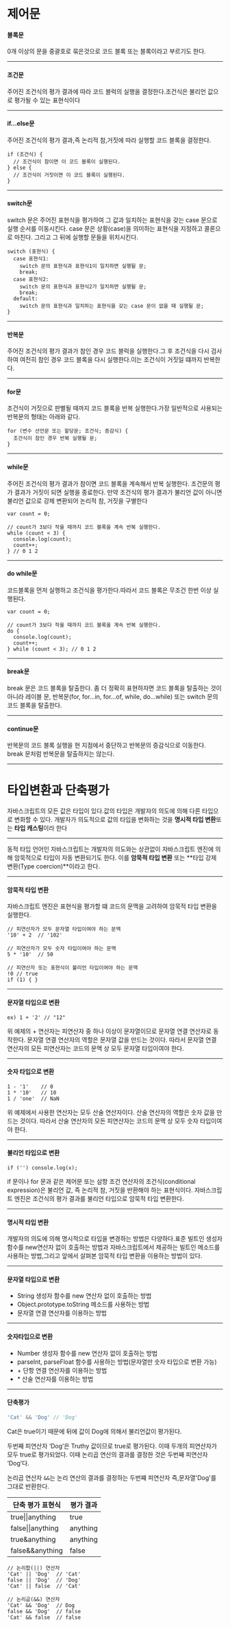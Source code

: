 # 제어문

#### 블록문

0개 이상의 문을 중괄호로 묶은것으로 코드 블록 또는 블록이라고 부르기도 한다.

----

#### 조건문

주어진 조건식의 평가 결과에 따라 코드 블럭의 실행을 결정한다.조건식은 불리언 값으로 평가될 수 있는 표현식이다

----

#### if...else문

주어진 조건식의 평가 결과,즉 논리적 참,거짓에 따라 실행할 코드 블록을 결정한다.

````
if (조건식) {
  // 조건식이 참이면 이 코드 블록이 실행된다.
} else {
  // 조건식이 거짓이면 이 코드 블록이 실행된다.
}
````

----

#### switch문

switch 문은 주어진 표현식을 평가하여 그 값과 일치하는 표현식을 갖는 case 문으로 실행 순서를 이동시킨다. case 문은 상황(case)을 의미하는 표현식을 지정하고 콜론으로 마친다. 그리고 그 뒤에 실행할 문들을 위치시킨다.

````
switch (표현식) {
  case 표현식1:
    switch 문의 표현식과 표현식1이 일치하면 실행될 문;
    break;
  case 표현식2:
    switch 문의 표현식과 표현식2가 일치하면 실행될 문;
    break;
  default:
    switch 문의 표현식과 일치하는 표현식을 갖는 case 문이 없을 때 실행될 문;
}
````

----

#### 반복문

주어진 조건식의 평가 결과가 참인 경우 코드 블럭을 실행한다.그 후 조건식을 다시 검사하여 여전히 참인 경우 코드 블록을 다시 실행한다.이는 조건식이 거짓일 떄까지 반복한다.

----

#### for문

조건식이 거짓으로 판별될 때까지 코드 블록을 반복 실행한다.가장 일반적으로 사용되는 반복문의 형태는 아래와 같다.

````
for (변수 선언문 또는 할당문; 조건식; 증감식) {
  조건식이 참인 경우 반복 실행될 문;
}
````

----

#### while문

주어진 조건식의 평가 결과가 참이면 코드 블록을 계속해서 반복 실행한다. 조건문의 평가 결과가 거짓이 되면 실행을 종료한다. 만약 조건식의 평가 결과가 불리언 값이 아니면 불리언 값으로 강제 변환되어 논리적 참, 거짓을 구별한다

````
var count = 0;

// count가 3보다 작을 때까지 코드 블록을 계속 반복 실행한다.
while (count < 3) {
  console.log(count);
  count++;
} // 0 1 2		
````

----

#### do while문

코드블록을 먼저 실행하고 조건식을 평가한다.따라서 코드 블록은 무조건 한번 이상 실행된다.

```
var count = 0;

// count가 3보다 작을 때까지 코드 블록을 계속 반복 실행한다.
do {
  console.log(count);
  count++;
} while (count < 3); // 0 1 2

```

----

#### break문

break 문은 코드 블록을 탈출한다. 좀 더 정확히 표현하자면 코드 블록을 탈출하는 것이 아니라 레이블 문, 반복문(for, for…in, for…of, while, do…while) 또는 switch 문의 코드 블록을 탈출한다.

----

#### continue문

반복문의 코드 블록 실행을 현 지점에서 중단하고 반복문의 증감식으로 이동한다. break 문처럼 반복문을 탈출하지는 않는다. 

----

# 타입변환과 단축평가

자바스크립트의 모든 값은 타입이 있다.값의 타입은 개발자의 의도에 의해 다른 타입으로 변화할 수 있다. 개발자가 의도적으로 값의 타입을 변화하는 것을 **명시적 타입 변환**또는 **타입 캐스팅**이라 한다

----

동적 타입 언어인 자바스크립트는 개발자의 의도와는 상관없이 자바스크립트 엔진에 의해 암묵적으로 타입이 자동 변환되기도 한다. 이를 **암묵적 타입 변환** 또는 **타입 강제 변환(Type coercion)**이라고 한다.

----

#### 암묵적 타입 변환

자바스크립트 엔진은 표현식을 평가할 떄 코드의 문맥을 고려하여 암묵적 타입 변환을 실행한다.

````
// 피연산자가 모두 문자열 타입이여야 하는 문맥
'10' + 2  // '102'

// 피연산자가 모두 숫자 타입이여야 하는 문맥
5 * '10'  // 50

// 피연산자 또는 표현식이 불리언 타입이여야 하는 문맥
!0 // true
if (1) { }
````

----

#### 문자열 타입으로 변환

`ex) 1 + '2' // "12"`

위 예제의 + 연산자는 피연산자 중 하나 이상이 문자열이므로 문자열 연결 연산자로 동작한다. 문자열 연결 연산자의 역할은 문자열 값을 만드는 것이다. 따라서 문자열 연결 연산자의 모든 피연산자는 코드의 문맥 상 모두 문자열 타입이여야 한다.

----

#### 숫자 타입으로 변환

````
1 - '1'    // 0
1 * '10'   // 10
1 / 'one'  // NaN
````

위 예제에서 사용한 연산자는 모두 산술 연산자이다. 산술 연산자의 역할은 숫자 값을 만드는 것이다. 따라서 산술 연산자의 모든 피연산자는 코드의 문맥 상 모두 숫자 타입이여야 한다.

----

#### 불리언 타입으로 변환

````
if ('') console.log(x);
````

if 문이나 for 문과 같은 제어문 또는 삼항 조건 연산자의 조건식(conditional expression)은 불리언 값, 즉 논리적 참, 거짓을 반환해야 하는 표현식이다. 자바스크립트 엔진은 조건식의 평가 결과를 불리언 타입으로 암묵적 타입 변환한다.

----

#### 명시적 타입 변환

개발자의 의도에 의해 명시적으로 타입을 변경하는 방법은 다양하다.표준 빌트인 생성자 함수를 new연산자 없이 호출하는 방법과 자바스크립트에서 제공하는 빌트인 메소드를 사용하는 방법,그리고 앞에서 살펴본 암묵적 타입 변환을 이용하는 방법이 있다.

----

#### 문자열 타입으로 변환

- String 생성자 함수를 new 연산자 없이 호출하는 방법
- Object.prototype.toString 메소드를 사용하는 방법
- 문자열 연결 연산자를 이용하는 방법

----

#### 숫자타입으로 변환

- Number 생성자 함수를 new 연산자 없이 호출하는 방법
- parseInt, parseFloat 함수를 사용하는 방법(문자열만 숫자 타입으로 변환 가능)
- \+ 단항 연결 연산자를 이용하는 방법
- \* 산술 연산자를 이용하는 방법

----

#### 단축평가

```javascript
'Cat' && 'Dog' // 'Dog'
```

Cat은 true이기 때문에 뒤에 값이 Dog에 의해서 불리언값이 평가된다.

두번째 피연산자 ‘Dog’은 Truthy 값이므로 true로 평가된다. 이때 두개의 피연산자가 모두 true로 평가되었다. 이때 논리곱 연산의 결과를 결정한 것은 두번째 피연산자 ‘Dog’다.

논리곱 연산자 `&&`는 논리 연산의 결과를 결정하는 두번쨰 피연산자 즉,문자열'Dog'를 그대로 반환한다.

| 단축 평가 표현식  | 평가 결과 |
| ----------------- | --------- |
| true\|\|anything  | true      |
| false\|\|anything | anything  |
| true&anything     | anything  |
| false&&anything   | false     |

````
// 논리합(||) 연산자
'Cat' || 'Dog'  // 'Cat'
false || 'Dog'  // 'Dog'
'Cat' || false  // 'Cat'

// 논리곱(&&) 연산자
'Cat' && 'Dog'  // Dog
false && 'Dog'  // false
'Cat' && false  // false
````

